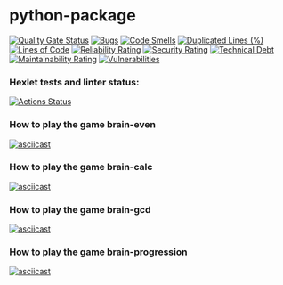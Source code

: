 # python-package

[![Quality Gate Status](https://sonarcloud.io/api/project_badges/measure?project=igorK1977_python-project-49&metric=alert_status)](https://sonarcloud.io/summary/new_code?id=igorK1977_python-project-49)
[![Bugs](https://sonarcloud.io/api/project_badges/measure?project=igorK1977_python-project-49&metric=bugs)](https://sonarcloud.io/summary/new_code?id=igorK1977_python-project-49)
[![Code Smells](https://sonarcloud.io/api/project_badges/measure?project=igorK1977_python-project-49&metric=code_smells)](https://sonarcloud.io/summary/new_code?id=igorK1977_python-project-49)
[![Duplicated Lines (%)](https://sonarcloud.io/api/project_badges/measure?project=igorK1977_python-project-49&metric=duplicated_lines_density)](https://sonarcloud.io/summary/new_code?id=igorK1977_python-project-49)
[![Lines of Code](https://sonarcloud.io/api/project_badges/measure?project=igorK1977_python-project-49&metric=ncloc)](https://sonarcloud.io/summary/new_code?id=igorK1977_python-project-49)
[![Reliability Rating](https://sonarcloud.io/api/project_badges/measure?project=igorK1977_python-project-49&metric=reliability_rating)](https://sonarcloud.io/summary/new_code?id=igorK1977_python-project-49)
[![Security Rating](https://sonarcloud.io/api/project_badges/measure?project=igorK1977_python-project-49&metric=security_rating)](https://sonarcloud.io/summary/new_code?id=igorK1977_python-project-49)
[![Technical Debt](https://sonarcloud.io/api/project_badges/measure?project=igorK1977_python-project-49&metric=sqale_index)](https://sonarcloud.io/summary/new_code?id=igorK1977_python-project-49)
[![Maintainability Rating](https://sonarcloud.io/api/project_badges/measure?project=igorK1977_python-project-49&metric=sqale_rating)](https://sonarcloud.io/summary/new_code?id=igorK1977_python-project-49)
[![Vulnerabilities](https://sonarcloud.io/api/project_badges/measure?project=igorK1977_python-project-49&metric=vulnerabilities)](https://sonarcloud.io/summary/new_code?id=igorK1977_python-project-49)

### Hexlet tests and linter status:
[![Actions Status](https://github.com/igorK1977/python-project-49/actions/workflows/hexlet-check.yml/badge.svg)](https://github.com/igorK1977/python-project-49/actions)

### How to play the game brain-even
[![asciicast](https://asciinema.org/a/PSCViIlcTqIAh3gXxVD615ABz.svg)](https://asciinema.org/a/PSCViIlcTqIAh3gXxVD615ABz)

### How to play the game brain-calc
[![asciicast](https://asciinema.org/a/Ybkv5uH0Z7ZbETU70a9qhF0pV.svg)](https://asciinema.org/a/Ybkv5uH0Z7ZbETU70a9qhF0pV)

### How to play the game brain-gcd
[![asciicast](https://asciinema.org/a/k5FamWjlNuAMRpnh0CXHMOzjG.svg)](https://asciinema.org/a/k5FamWjlNuAMRpnh0CXHMOzjG)

### How to play the game brain-progression
[![asciicast](https://asciinema.org/a/1r3QbPkqJ5ZZmJsF2EauJ8txK.svg)](https://asciinema.org/a/1r3QbPkqJ5ZZmJsF2EauJ8txK)
